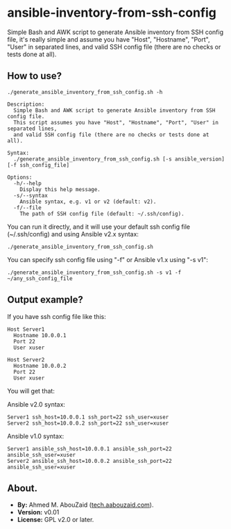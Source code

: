 # ansible-inventory-from-ssh-config
Simple Bash and AWK script to generate Ansible inventory from SSH config file, it's really simple and assume you have "Host", "Hostname", "Port", "User" in separated lines, and valid SSH config file (there are no checks or tests done at all).

How to use?
--------------
```
./generate_ansible_inventory_from_ssh_config.sh -h

Description:
  Simple Bash and AWK script to generate Ansible inventory from SSH config file.
  This script assumes you have "Host", "Hostname", "Port", "User" in separated lines,
  and valid SSH config file (there are no checks or tests done at all).

Syntax:
  ./generate_ansible_inventory_from_ssh_config.sh [-s ansible_version] [-f ssh_config_file]

Options:
  -h/--help
    Display this help message.
  -s/--syntax
    Ansible syntax, e.g. v1 or v2 (default: v2).
  -f/--file
    The path of SSH config file (default: ~/.ssh/config).

```


You can run it directly, and it will use your default ssh config file (~/.ssh/config) and using Ansible v2.x syntax:
```
./generate_ansible_inventory_from_ssh_config.sh
```

You can specify ssh config file using "-f" or Ansible v1.x using "-s v1":
```
./generate_ansible_inventory_from_ssh_config.sh -s v1 -f ~/any_ssh_config_file
```

Output example?
--------------

If you have ssh config file like this:
```
Host Server1
  Hostname 10.0.0.1
  Port 22
  User xuser

Host Server2
  Hostname 10.0.0.2
  Port 22
  User xuser
  ```

You will get that:

Ansible v2.0 syntax:
```
Server1 ssh_host=10.0.0.1 ssh_port=22 ssh_user=xuser
Server2 ssh_host=10.0.0.2 ssh_port=22 ssh_user=xuser
```

Ansible v1.0 syntax:
```
Server1 ansible_ssh_host=10.0.0.1 ansible_ssh_port=22 ansible_ssh_user=xuser
Server2 ansible_ssh_host=10.0.0.2 ansible_ssh_port=22 ansible_ssh_user=xuser
```

About.
-------
* **By:** Ahmed M. AbouZaid ([tech.aabouzaid.com](http://tech.aabouzaid.com/)).
* **Version:** v0.01
* **License:** GPL v2.0 or later.
